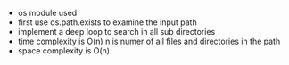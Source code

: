 - os module used
- first use os.path.exists to examine the input path
- implement a deep loop to search in all sub directories
- time complexity is O(n) n is numer of all files and directories in the path
- space complexity is O(n)